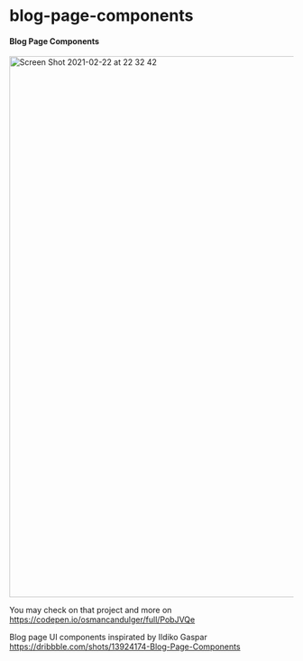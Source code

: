 # blog-page-components
#### Blog Page Components
<img width="960" alt="Screen Shot 2021-02-22 at 22 32 42" src="https://user-images.githubusercontent.com/59533680/108759839-f0f61700-755d-11eb-8731-5fcdbf1fbd23.png">


You may check on  that project and more on https://codepen.io/osmancandulger/full/PobJVQe





Blog page UI components inspirated by Ildiko Gaspar https://dribbble.com/shots/13924174-Blog-Page-Components

